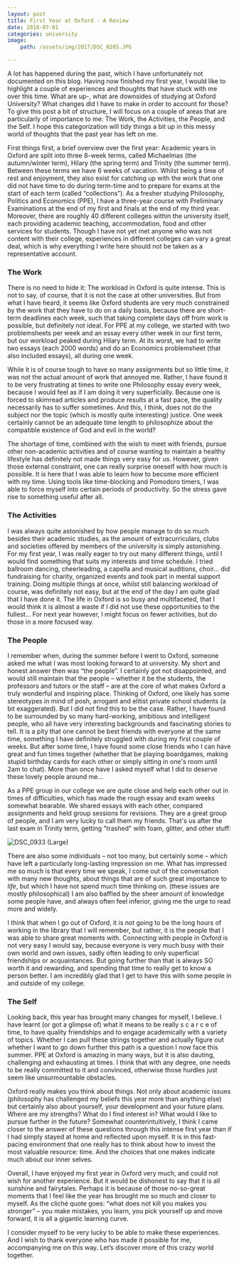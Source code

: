 ```yaml
---
layout: post
title: First Year at Oxford - A Review
date: 2018-07-01
categories: university
image:
    path: /assets/img/2017/DSC_0285.JPG

---
```


A lot has happened during the past, which I have unfortunately not documented on this blog. Having now finished my first year, I would like to highlight a couple of experiences and thoughts that have stuck with me over this time. What are up-, what are downsides of studying at Oxford University? What changes did I have to make in order to account for those? To give this post a bit of structure, I will focus on a couple of areas that are particularly of importance to me: The Work, the Activities, the People, and the Self. I hope this categorization will tidy things a bit up in this messy world of thoughts that the past year has left on me.

First things first, a brief overview over the first year: Academic years in Oxford are split into three 8-week terms, called Michaelmas (the autumn/winter term), Hilary (the spring term) and Trinity (the summer term). Between these terms we have 6 weeks of vacation. Whilst being a time of rest and enjoyment, they also exist for catching up with the work that one did not have time to do during term-time and to prepare for exams at the start of each term (called “collections”). As a fresher studying Philosophy, Politics and Economics (PPE), I have a three-year course with Preliminary Examinations at the end of my first and finals at the end of my third year. Moreover, there are roughly 40 different colleges within the university itself, each providing academic teaching, accommodation, food and other services for students. Though I have not yet met anyone who was not content with their college, experiences in different colleges can vary a great deal, which is why everything I write here should not be taken as a representative account.

### The Work

There is no need to hide it: The workload in Oxford is quite intense. This is not to say, of course, that it is not the case at other universities. But from what I have heard, it seems like Oxford students are very much constrained by the work that they have to do on a daily basis, because there are short-term deadlines each week, such that taking complete days off from work is possible, but definitely not ideal. For PPE at my college, we started with two problemsheets per week and an essay every other week in our first term, but our workload peaked during Hilary term. At its worst, we had to write two essays (each 2000 words) and do an Economics problemsheet (that also included essays), all during one week.

While it is of course tough to have so many assignments but so little time, it was not the actual amount of work that annoyed me. Rather, I have found it to be very frustrating at times to write one Philosophy essay every week, because I would feel as if I am doing it very superficially. Because one is forced to skimread articles and produce results at a fast pace, the quality necessarily has to suffer sometimes. And this, I think, does not do the subject nor the topic (which is mostly quite interesting) justice. One week certainly cannot be an adequate time length to philosophize about the compatible existence of God and evil in the world?

The shortage of time, combined with the wish to meet with friends, pursue other non-academic activities and of course wanting to maintain a healthy lifestyle has definitely not made things very easy for us. However, given those external constraint, one can really surprise oneself with how much is possible. It is here that I was able to learn how to become more efficient with my time. Using tools like time-blocking and Pomodoro timers, I was able to force myself into certain periods of productivity. So the stress gave rise to something useful after all.

### The Activities

I was always quite astonished by how people manage to do so much besides their academic studies, as the amount of extracurriculars, clubs and societies offered by members of the university is simply astonishing. For my first year, I was really eager to try out many different things, until I would find something that suits my interests and time schedule. I tried ballroom dancing, cheerleading, a capella and musical auditions, choir… did fundraising for charity, organized events and took part in mental support training. Doing multiple things at once, whilst still balancing workload of course, was definitely not easy, but at the end of the day I am quite glad that I have done it. The life in Oxford is so busy and multifaceted, that I would think it is almost a waste if I did not use these opportunities to the fullest… For next year however, I might focus on fewer activities, but do those in a more focused way.

### The People

I remember when, during the summer before I went to Oxford, someone asked me what I was most looking forward to at university. My short and honest answer then was “the people”. I certainly got not disappointed, and would still maintain that the people – whether it be the students, the professors and tutors or the staff – are at the core of what makes Oxford a truly wonderful and inspiring place. Thinking of Oxford, one likely has some stereotypes in mind of posh, arrogant and elitist private school students (a bit exaggerated). But I did not find this to be the case. Rather, I have found to be surrounded by so many hard-working, ambitious and intelligent people, who all have very interesting backgrounds and fascinating stories to tell. It is a pity that one cannot be best friends with everyone at the same time, something I have definitely struggled with during my first couple of weeks. But after some time, I have found some close friends who I can have great and fun times together (whether that be playing boardgames, making stupid birthday cards for each other or simply sitting in one's room until 2am to chat). More than once have I asked myself what I did to deserve these lovely people around me...

As a PPE group in our college we are quite close and help each other out in times of difficulties, which has made the rough essay and exam weeks somewhat bearable. We shared essays with each other, compared assignments and held group sessions for revisions. They are a great group of people, and I am very lucky to call them my friends. That's us after the last exam in Trinity term, getting "trashed" with foam, glitter, and other stuff:

![DSC_0933 (Large)](images/dsc_0933-large.jpg)

There are also some individuals – not too many, but certainly some – which have left a particularly long-lasting impression on me. What has impressed me so much is that every time we speak, I come out of the conversation with many new thoughts, about things that are of such great importance to _life_, but which I have not spend much time thinking on. (these issues are mostly philosophical) I am also baffled by the sheer amount of knowledge some people have, and always often feel inferior, giving me the urge to read more and widely.

I think that when I go out of Oxford, it is not going to be the long hours of working in the library that I will remember, but rather, it is the people that I was able to share great moments with. Connecting with people in Oxford is not very easy I would say, because everyone is very much busy with their own world and own issues, sadly often leading to only superficial friendships or acquaintances. But going further than that is always SO worth it and rewarding, and spending that time to really get to know a person better. I am incredibly glad that I get to have this with some people in and outside of my college.

### The Self

Looking back, this year has brought many changes for myself, I believe. I have learnt (or got a glimpse of) what it means to be really s c a r c e of time, to have quality friendships and to engage academically with a variety of topics. Whether I can pull these strings together and actually figure out whether I want to go down further this path is a question I now face this summer. PPE at Oxford is amazing in many ways, but it is also dauting, challenging and exhausting at times. I think that with any degree, one needs to be really committed to it and convinced, otherwise those hurdles just seem like unsurmountable obstacles.

Oxford really makes you think about things. Not only about academic issues (philosophy has challenged my beliefs this year more than anything else) but certainly also about yourself, your development and your future plans. Where are my strengths? What do I find interest in? What would I like to pursue further in the future? Somewhat counterintuitively, I think I came closer to the answer of these questions through this intense first year than if I had simply stayed at home and reflected upon myself. It is in this fast-pacing environment that one really has to think about how to invest the most valuable resource: time. And the choices that one makes indicate much about our inner selves.

Overall, I have enjoyed my first year in Oxford very much, and could not wish for another experience. But it would be dishonest to say that it is all sunshine and fairytales. Perhaps it is because of those no-so-great moments that I feel like the year has brought me so much and closer to myself. As the cliché quote goes: “what does not kill you makes you stronger” – you make mistakes, you learn, you pick yourself up and move forward, it is all a gigantic learning curve.

I consider myself to be very lucky to be able to make these experiences. And I wish to thank everyone who has made it possible for me, accompanying me on this way. Let’s discover more of this crazy world together.
